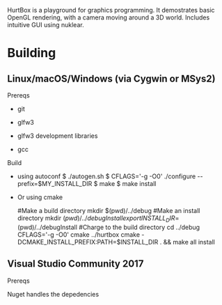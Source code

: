 HurtBox is a playground for graphics programming.
It demostrates basic OpenGL rendering, with a camera moving
around a 3D world.  Includes intuitive GUI using nuklear.


Building
========

Linux/macOS/Windows (via Cygwin or MSys2)
-----------------------------------------

Prereqs

* git

* glfw3

* glfw3 development libraries

* gcc

Build

* using autoconf
    $ ./autogen.sh
    $ CFLAGS='-g -O0' ./configure --prefix=$MY_INSTALL_DIR
    $ make
    $ make install

* Or using cmake

    #Make a build directory
    mkdir $(pwd)/../debug
    #Make an install directory
    mkdir $(pwd)/../debugInstall
    export INSTALL_DIR=$(pwd)/../debugInstall
    #Charge to the build directory
    cd ../debug
    CFLAGS='-g -O0' cmake ../hurtbox
    cmake -DCMAKE_INSTALL_PREFIX:PATH=$INSTALL_DIR . && make all install


Visual Studio Community 2017
----------------------------

Prereqs

Nuget handles the depedencies
